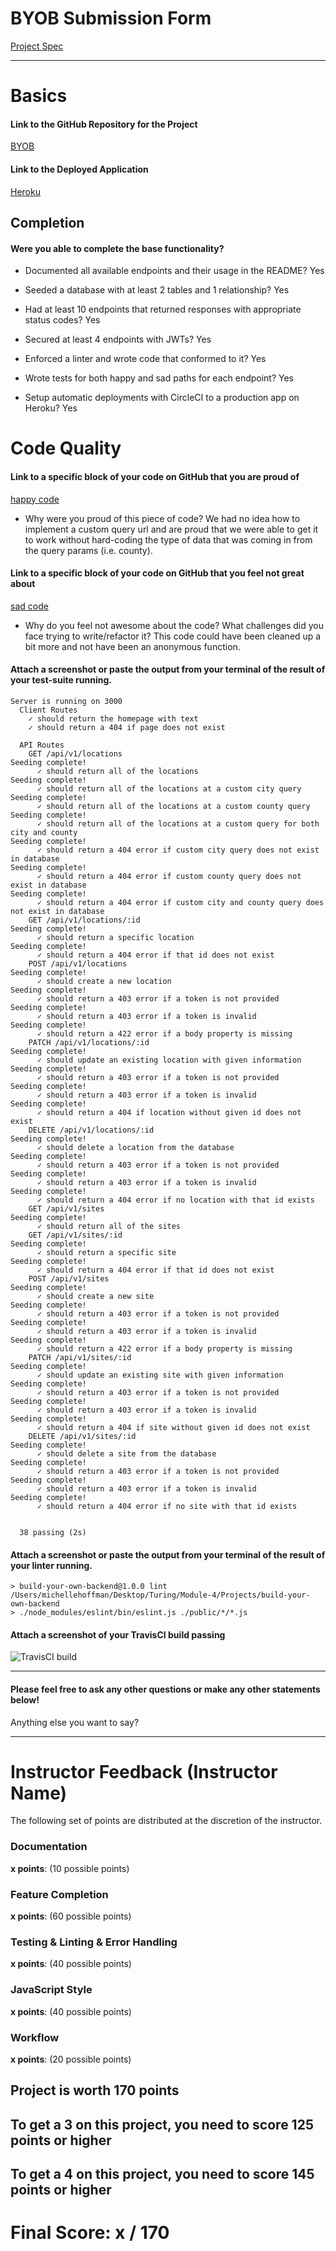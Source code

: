# BYOB Submission Form

[Project Spec](http://frontend.turing.io/projects/build-your-own-backend.html)

------

# Basics

#### Link to the GitHub Repository for the Project
[BYOB](https://github.com/michellehoffman/build-your-own-backend)

#### Link to the Deployed Application
[Heroku](https://byob-pichelle.herokuapp.com/)


## Completion

#### Were you able to complete the base functionality?

* Documented all available endpoints and their usage in the README?
Yes

* Seeded a database with at least 2 tables and 1 relationship?
Yes

* Had at least 10 endpoints that returned responses with appropriate status codes?
Yes

* Secured at least 4 endpoints with JWTs?
Yes

* Enforced a linter and wrote code that conformed to it?
Yes

* Wrote tests for both happy and sad paths for each endpoint?
Yes

* Setup automatic deployments with CircleCI to a production app on Heroku?
Yes

# Code Quality

#### Link to a specific block of your code on GitHub that you are proud of
[happy code](https://github.com/michellehoffman/build-your-own-backend/blob/7dfa8a552ea47c21b183832dca1fdd8f78213d7b/server.js#L57-L81)

* Why were you proud of this piece of code?
We had no idea how to implement a custom query url and are proud that we were able to get it to work without hard-coding the type of data that was coming in from the query params (i.e. county).


#### Link to a specific block of your code on GitHub that you feel not great about
[sad code](https://github.com/michellehoffman/build-your-own-backend/blob/7dfa8a552ea47c21b183832dca1fdd8f78213d7b/public/scripts.js#L3-L25)

* Why do you feel not awesome about the code? What challenges did you face trying to write/refactor it?
This code could have been cleaned up a bit more and not have been an anonymous function.

#### Attach a screenshot or paste the output from your terminal of the result of your test-suite running.

```
Server is running on 3000
  Client Routes
    ✓ should return the homepage with text
    ✓ should return a 404 if page does not exist

  API Routes
    GET /api/v1/locations
Seeding complete!
      ✓ should return all of the locations
Seeding complete!
      ✓ should return all of the locations at a custom city query
Seeding complete!
      ✓ should return all of the locations at a custom county query
Seeding complete!
      ✓ should return all of the locations at a custom query for both city and county
Seeding complete!
      ✓ should return a 404 error if custom city query does not exist in database
Seeding complete!
      ✓ should return a 404 error if custom county query does not exist in database
Seeding complete!
      ✓ should return a 404 error if custom city and county query does not exist in database
    GET /api/v1/locations/:id
Seeding complete!
      ✓ should return a specific location
Seeding complete!
      ✓ should return a 404 error if that id does not exist
    POST /api/v1/locations
Seeding complete!
      ✓ should create a new location
Seeding complete!
      ✓ should return a 403 error if a token is not provided
Seeding complete!
      ✓ should return a 403 error if a token is invalid
Seeding complete!
      ✓ should return a 422 error if a body property is missing
    PATCH /api/v1/locations/:id
Seeding complete!
      ✓ should update an existing location with given information
Seeding complete!
      ✓ should return a 403 error if a token is not provided
Seeding complete!
      ✓ should return a 403 error if a token is invalid
Seeding complete!
      ✓ should return a 404 if location without given id does not exist
    DELETE /api/v1/locations/:id
Seeding complete!
      ✓ should delete a location from the database
Seeding complete!
      ✓ should return a 403 error if a token is not provided
Seeding complete!
      ✓ should return a 403 error if a token is invalid
Seeding complete!
      ✓ should return a 404 error if no location with that id exists
    GET /api/v1/sites
Seeding complete!
      ✓ should return all of the sites
    GET /api/v1/sites/:id
Seeding complete!
      ✓ should return a specific site
Seeding complete!
      ✓ should return a 404 error if that id does not exist
    POST /api/v1/sites
Seeding complete!
      ✓ should create a new site
Seeding complete!
      ✓ should return a 403 error if a token is not provided
Seeding complete!
      ✓ should return a 403 error if a token is invalid
Seeding complete!
      ✓ should return a 422 error if a body property is missing
    PATCH /api/v1/sites/:id
Seeding complete!
      ✓ should update an existing site with given information
Seeding complete!
      ✓ should return a 403 error if a token is not provided
Seeding complete!
      ✓ should return a 403 error if a token is invalid
Seeding complete!
      ✓ should return a 404 if site without given id does not exist
    DELETE /api/v1/sites/:id
Seeding complete!
      ✓ should delete a site from the database
Seeding complete!
      ✓ should return a 403 error if a token is not provided
Seeding complete!
      ✓ should return a 403 error if a token is invalid
Seeding complete!
      ✓ should return a 404 error if no site with that id exists


  38 passing (2s)
```

#### Attach a screenshot or paste the output from your terminal of the result of your linter running.

```
> build-your-own-backend@1.0.0 lint /Users/michellehoffman/Desktop/Turing/Module-4/Projects/build-your-own-backend
> ./node_modules/eslint/bin/eslint.js ./public/*/*.js
```

#### Attach a screenshot of your TravisCI build passing

![TravisCI build](https://github.com/michellehoffman/build-your-own-backend/blob/master/Screen%20Shot%202018-04-01%20at%2010.08.46%20PM.png)

-----

#### Please feel free to ask any other questions or make any other statements below!

Anything else you want to say?

-----


# Instructor Feedback (Instructor Name)

The following set of points are distributed at the discretion of the instructor.

### Documentation

**x points**: (10 possible points)

### Feature Completion

**x points**: (60 possible points)

### Testing & Linting & Error Handling

**x points**: (40 possible points)

### JavaScript Style

**x points**: (40 possible points)

### Workflow

**x points**: (20 possible points)

## Project is worth 170 points

## To get a 3 on this project, you need to score 125 points or higher
## To get a 4 on this project, you need to score 145 points or higher

# Final Score: x / 170
